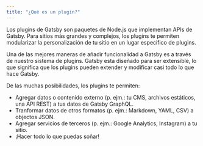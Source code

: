 ```yaml
---
title: "¿Qué es un plugin?"
---
```


Los plugins de Gatsby son paquetes de Node.js que implementan APIs de Gatsby. Para sitios más grandes y complejos, los plugins te permiten modularizar la personalización de tu sitio en un lugar especifico de plugins.

Una de las mejores maneras de añadir funcionalidad a Gatsby es a través de nuestro sistema de plugins. Gatsby esta diseñado para ser extensible, lo que significa que los plugins pueden extender y modificar casi todo lo que hace Gatsby.

De las muchas posibilidades, los plugins te permiten:

- Agregar datos o contenido externo (p. ejm.: tu CMS, archivos estáticos, una API REST) a tus datos de Gatsby GraphQL. 
- Tranformar datos de otros formatos (p. ejm.: Markdown, YAML, CSV) a objectos JSON.
- Agregar servicios de terceros (p. ejm.: Google Analytics, Instagram) a tu sitio.
- ¡Hacer todo lo que puedas soñar!
